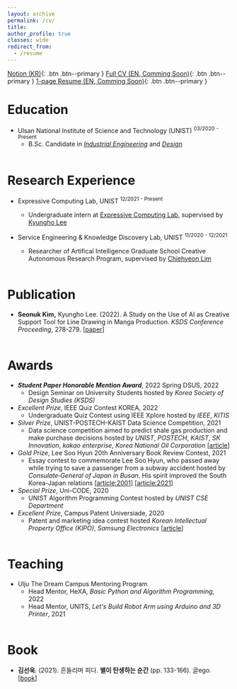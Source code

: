 ```yaml
---
layout: archive
permalink: /cv/
title: 
author_profile: true
classes: wide
redirect_from:
  - /resume
---
```

<a href="notion" class="btn--primary"></a>
[Notion (KR)](https://5eonukkim.notion.site/){: .btn .btn--primary }
<a href="CV" class="btn--primary"></a>
[Full CV (EN, Comming Soon)](#){: .btn .btn--primary }
<a href="notion" class="btn--primary"></a>
[1-page Resume (EN, Comming Soon)](#){: .btn .btn--primary }

Education
======
* Ulsan National Institute of Science and Technology (UNIST) <sup>03/2020 - Present</sup>
  * B.Sc. Candidate in *[Industrial Engineering](https://ie.unist.ac.kr/eng/)* and *[Design](https://design.unist.ac.kr/)*<br><br>

Research Experience
======
* Expressive Computing Lab, UNIST <sup>12/2021 - Present</sup>
  * Undergraduate intern at [Expressive Computing Lab](https://www.klee141.com/), supervised by [Kyungho Lee](https://research.unist.ac.kr/post-research/%EC%9D%B4%EA%B2%BD%ED%98%B8-expc-lab/?eng)<br>

* Service Engineering \& Knowledge Discovery Lab, UNIST <sup>11/2020 - 12/2021</sup>
  * Researcher of Artifical Intelligence Graduate School Creative Autonomous Research Program, supervised by [Chiehyeon Lim](https://research.unist.ac.kr/post-research/%ec%9e%84%ec%b9%98%ed%98%84_service-engineering-knowledge-discovery/?eng)<br><br>

Publication
======
* **Seonuk Kim,** Kyungho Lee. (2022). A Study on the Use of AI as
Creative Support Tool for Line Drawing in Manga Production.
*KSDS Conference Proceeding*, 278-279. [[paper](https://www.dbpia.co.kr/journal/articleDetail?nodeId=NODE11073042)]<br><br>

Awards
======
* ***Student Paper Honorable Mention Award***, 2022 Spring DSUS, 2022
  * Design Seminar on University Students hosted by *Korea Society of Design Studies (KSDS)*
* *Excellent Prize*, IEEE Quiz Contest KOREA, 2022
  * Undergraduate Quiz Contest using IEEE Xplore hosted by *IEEE*, *KITIS*
* *Silver Prize*, UNIST-POSTECH-KAIST Data Science Competition, 2021
  * Data science competition aimed to predict shale gas production and make purchase decisions hosted by *UNIST*, *POSTECH*, *KAIST*, *SK Innovation*, *kakao enterprise*, *Korea National Oil Corporation* [[article](http://news.unist.ac.kr/successful-completion-of-2021-unist-postech-kaist-data-science-competition/)]
* *Gold Prize*, Lee Soo Hyun 20th Anniversary Book Review Contest, 2021
  * Essay contest to commemorate Lee Soo Hyun, who passed away while trying to save a passenger from a subway accident hosted by *Consulate‑General of Japan in Busan*. His spirit improved the South Korea-Japan relations [[article:2001](https://www.donga.com/en/article/all/20011231/210363/1)] [[article:2021](https://www.donga.com/en/article/all/20210125/2393536/1)]
* *Special Prize*, Uni-CODE, 2020
  * UNIST Algorithm Programming Contest hosted by *UNIST CSE Department*
* *Excellent Prize*, Campus Patent Universiade, 2020
  * Patent and marketing idea contest hosted *Korean Intellectual Property Office (KIPO)*, *Samsung Electronics* [[article](http://news.unist.ac.kr/a-team-of-unist-students-honored-at-the-2020-campus-patent-universiade-competition/)]<br><br>

Teaching
======
* Ulju The Dream Campus Mentoring Program
  * Head Mentor, HeXA, *Basic Python and Algorithm Programming*, 2022
  * Head Mentor, UNITS, *Let's Build Robot Arm using Arduino and 3D Printer*, 2021<br><br>
  
Book
======
* **김선욱**. (2021). 흔들리며 피다. **별이 탄생하는 순간** (pp. 133-166). 글ego. [[book](https://www.aladin.co.kr/shop/wproduct.aspx?ItemId=272558882)]